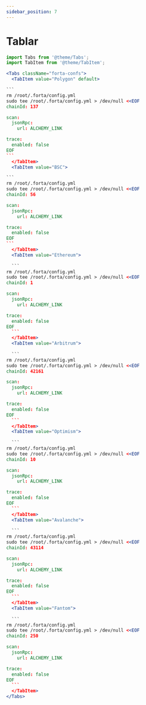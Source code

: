 ```yaml
---
sidebar_position: 7
---
```


# Tablar

````jsx
import Tabs from '@theme/Tabs';
import TabItem from '@theme/TabItem';

<Tabs className="forta-confs">
  <TabItem value="Polygon" default>

```
rm /root/.forta/config.yml
sudo tee /root/.forta/config.yml > /dev/null <<EOF
chainId: 137

scan:
  jsonRpc:
    url: ALCHEMY_LINK

trace:
  enabled: false
EOF
```
  </TabItem>
  <TabItem value="BSC">

```  
rm /root/.forta/config.yml
sudo tee /root/.forta/config.yml > /dev/null <<EOF
chainId: 56

scan:
  jsonRpc:
    url: ALCHEMY_LINK

trace:
  enabled: false
EOF
```
  </TabItem>
  <TabItem value="Ethereum">
  
  ``` 
rm /root/.forta/config.yml
sudo tee /root/.forta/config.yml > /dev/null <<EOF
chainId: 1

scan:
  jsonRpc:
    url: ALCHEMY_LINK

trace:
  enabled: false
EOF
  ``` 
  </TabItem>
  <TabItem value="Arbitrum">
  
  ```
rm /root/.forta/config.yml
sudo tee /root/.forta/config.yml > /dev/null <<EOF
chainId: 42161

scan:
  jsonRpc:
    url: ALCHEMY_LINK

trace:
  enabled: false
EOF
  ``` 
  </TabItem>
  <TabItem value="Optimism">
  
  ``` 
rm /root/.forta/config.yml
sudo tee /root/.forta/config.yml > /dev/null <<EOF
chainId: 10

scan:
  jsonRpc:
    url: ALCHEMY_LINK

trace:
  enabled: false
EOF
  ``` 
  </TabItem>
  <TabItem value="Avalanche">
  
  ``` 
rm /root/.forta/config.yml
sudo tee /root/.forta/config.yml > /dev/null <<EOF
chainId: 43114

scan:
  jsonRpc:
    url: ALCHEMY_LINK

trace:
  enabled: false
EOF
  ``` 
  </TabItem>
  <TabItem value="Fantom">
  
  ``` 
rm /root/.forta/config.yml
sudo tee /root/.forta/config.yml > /dev/null <<EOF
chainId: 250

scan:
  jsonRpc:
    url: ALCHEMY_LINK

trace:
  enabled: false
EOF  
  ``` 
  </TabItem>
</Tabs>
````
